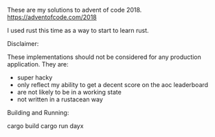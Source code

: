 These are my solutions to advent of code 2018.
https://adventofcode.com/2018

I used rust this time as a way to start to learn rust.


Disclaimer:

These implementations should not be considered for any production application.
They are:
- super hacky
- only reflect my ability to get a decent score on the aoc leaderboard
- are not likely to be in a working state
- not written in a rustacean way


Building and Running:

cargo build
cargo run dayx
